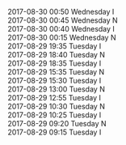 2017-08-30 00:50 Wednesday  I  
2017-08-30 00:45 Wednesday  N  
2017-08-30 00:40 Wednesday  I  
2017-08-30 00:15 Wednesday  N  
2017-08-29 19:35 Tuesday  I  
2017-08-29 18:40 Tuesday  N  
2017-08-29 18:35 Tuesday  I  
2017-08-29 15:35 Tuesday  N  
2017-08-29 15:30 Tuesday  I  
2017-08-29 13:00 Tuesday  N  
2017-08-29 12:55 Tuesday  I  
2017-08-29 10:30 Tuesday  N  
2017-08-29 10:25 Tuesday  I  
2017-08-29 09:20 Tuesday  N  
2017-08-29 09:15 Tuesday  I  
